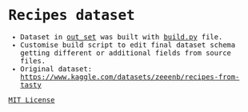<samp>

# Recipes dataset
- Dataset in [out_set](out_set/) was built with [build.py](build.py) file.
- Customise build script to edit final dataset schema getting different or additional fields from source files.
- Original dataset: https://www.kaggle.com/datasets/zeeenb/recipes-from-tasty

[MIT License](LICENSE)

</samp>